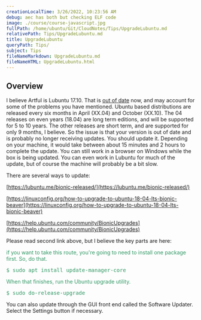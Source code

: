 ```yaml
---
creationLocalTime: 3/26/2022, 10:23:56 AM
debug: aec has both but checking ELF code
image: ./course/course-javascript.jpg
fullPath: /home/ubuntu/Git/CloudNotes/Tips/UpgradeLubuntu.md
relativePath: Tips/UpgradeLubuntu.md
title: UpgradeLubuntu
queryPath: Tips/
subject: Tips
fileNameMarkdown: UpgradeLubuntu.md
fileNameHTML: UpgradeLubuntu.html
---
```



<!-- toc -->
<!-- tocstop -->

## Overview

I believe Artful is Lubuntu 17.10\. That is [out of date](https://lists.ubuntu.com/archives/ubuntu-announce/2018-July/000232.html) now, and may account for some of the problems you have mentioned. Ubuntu based distributions are released every six months in April (XX.04) and October (XX.10). The 04 releases on even years (18.04) are long term editions, and will be supported for 5 to 10 years. The other releases are short term, and are supported for only 9 months, I believe. So the issue is that your version is out of date and is probably no longer receiving updates. You should update it. Depending on your machine, it would take between about 15 minutes and 2 hours to complete the update. You can still work in a browser on Windows while the box is being updated. You can even work in Lubuntu for much of the update, but of course the machine will probably be a bit slow.

There are several ways to update:

[https://lubuntu.me/bionic-released/](https://lubuntu.me/bionic-released/)

[https://linuxconfig.org/how-to-upgrade-to-ubuntu-18-04-lts-bionic-beaver](https://linuxconfig.org/how-to-upgrade-to-ubuntu-18-04-lts-bionic-beaver)

[https://help.ubuntu.com/community/BionicUpgrades](https://help.ubuntu.com/community/BionicUpgrades)

Please read second link above, but I believe the key parts are here:

<span style="color: #339966;">if you want to take this route, you're going to need to install one package first. So, do that.</span>

<pre><span style="color: #339966;">$ sudo apt install update-manager-core</span></pre>

<span style="color: #339966;">When that finishes, run the Ubuntu upgrade utility.</span>

<pre><span style="color: #339966;">$ sudo do-release-upgrade</span></pre>

You can also update through the GUI front end called the Software Updater. Select the Settings button if necessary.
